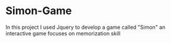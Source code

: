 # Simon-Game
In this project I used Jquery to develop a game called "Simon" an interactive game focuses on memorization skill

